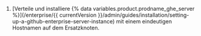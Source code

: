 1. [Verteile und installiere {% data variables.product.prodname_ghe_server %}](/enterprise/{{ currentVersion }}/admin/guides/installation/setting-up-a-github-enterprise-server-instance) mit einem eindeutigen Hostnamen auf dem Ersatzknoten.

